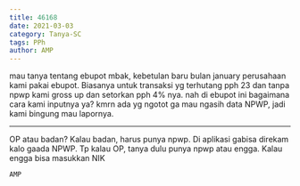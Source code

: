 ```yaml
---
title: 46168
date: 2021-03-03
category: Tanya-SC
tags: PPh
author: AMP
---
```


mau tanya tentang ebupot mbak, kebetulan baru bulan january perusahaan kami pakai ebupot. Biasanya untuk transaksi yg terhutang pph 23 dan tanpa npwp kami gross up dan setorkan pph 4% nya. nah di ebupot ini bagaimana cara kami inputnya ya? kmrn ada yg ngotot ga mau ngasih data NPWP, jadi kami bingung mau lapornya.

---

OP atau badan? Kalau badan, harus punya npwp. Di aplikasi gabisa direkam kalo gaada NPWP. Tp kalau OP, tanya dulu punya npwp atau engga. Kalau engga bisa masukkan NIK

`AMP`
